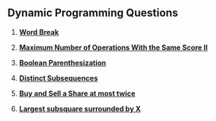 ## Dynamic Programming Questions

1. **[Word Break](https://www.geeksforgeeks.org/problems/word-break1352/1)**

2. **[Maximum Number of Operations With the Same Score II](https://leetcode.com/contest/biweekly-contest-124/problems/maximum-number-of-operations-with-the-same-score-ii/)**

3. **[Boolean Parenthesization](https://www.geeksforgeeks.org/problems/boolean-parenthesization5610/1)**

4. **[Distinct Subsequences](https://www.geeksforgeeks.org/problems/distinct-occurrences/1)**

5. **[Buy and Sell a Share at most twice](https://www.geeksforgeeks.org/problems/buy-and-sell-a-share-at-most-twice/1)**

6. **[Largest subsquare surrounded by X](https://www.geeksforgeeks.org/problems/largest-subsquare-surrounded-by-x0558/1)**




